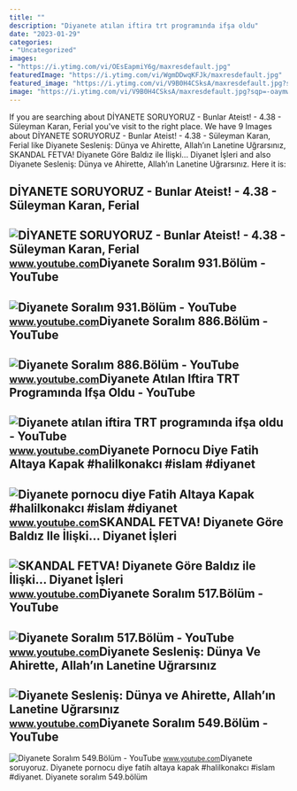 ```yaml
---
title: ""
description: "Diyanete atılan iftira trt programında ifşa oldu"
date: "2023-01-29"
categories:
- "Uncategorized"
images:
- "https://i.ytimg.com/vi/OEsEapmiY6g/maxresdefault.jpg"
featuredImage: "https://i.ytimg.com/vi/WgmDDwqKFJk/maxresdefault.jpg"
featured_image: "https://i.ytimg.com/vi/V9B0H4CSksA/maxresdefault.jpg?sqp=-oaymwEmCIAKENAF8quKqQMa8AEB-AHUBoAC4AOKAgwIABABGEUgTChlMA8=&amp;rs=AOn4CLANIBMajZM6i9qsGwjSjEqiFb9s3g"
image: "https://i.ytimg.com/vi/V9B0H4CSksA/maxresdefault.jpg?sqp=-oaymwEmCIAKENAF8quKqQMa8AEB-AHUBoAC4AOKAgwIABABGEUgTChlMA8=&amp;rs=AOn4CLANIBMajZM6i9qsGwjSjEqiFb9s3g"
---
```


If you are searching about DİYANETE SORUYORUZ - Bunlar Ateist! - 4.38 - Süleyman Karan, Ferial you've visit to the right place. We have 9 Images about DİYANETE SORUYORUZ - Bunlar Ateist! - 4.38 - Süleyman Karan, Ferial like Diyanete Sesleniş: Dünya ve Ahirette, Allah’ın Lanetine Uğrarsınız, SKANDAL FETVA! Diyanete Göre Baldız ile İlişki... Diyanet İşleri and also Diyanete Sesleniş: Dünya ve Ahirette, Allah’ın Lanetine Uğrarsınız. Here it is:

DİYANETE SORUYORUZ - Bunlar Ateist! - 4.38 - Süleyman Karan, Ferial
-------------------------------------------------------------------

 ![DİYANETE SORUYORUZ - Bunlar Ateist! - 4.38 - Süleyman Karan, Ferial](https://i.ytimg.com/vi/70g_uCKQlTY/hqdefault.jpg) <small>www.youtube.com</small>Diyanete Soralım 931.Bölüm - YouTube
------------------------------------

 ![Diyanete Soralım 931.Bölüm - YouTube](https://i.ytimg.com/vi/OEsEapmiY6g/maxresdefault.jpg) <small>www.youtube.com</small>Diyanete Soralım 886.Bölüm - YouTube
------------------------------------

 ![Diyanete Soralım 886.Bölüm - YouTube](https://i.ytimg.com/vi/TwzldoHYFGA/maxresdefault.jpg) <small>www.youtube.com</small>Diyanete Atılan Iftira TRT Programında Ifşa Oldu - YouTube
----------------------------------------------------------

 ![Diyanete atılan iftira TRT programında ifşa oldu - YouTube](https://i.ytimg.com/vi/V9B0H4CSksA/maxresdefault.jpg?sqp=-oaymwEmCIAKENAF8quKqQMa8AEB-AHUBoAC4AOKAgwIABABGEUgTChlMA8=&rs=AOn4CLANIBMajZM6i9qsGwjSjEqiFb9s3g) <small>www.youtube.com</small>Diyanete Pornocu Diye Fatih Altaya Kapak #halilkonakcı #islam #diyanet
----------------------------------------------------------------------

 ![Diyanete pornocu diye Fatih Altaya Kapak #halilkonakcı #islam #diyanet](https://i.ytimg.com/vi/-4no8-g7jQQ/maxres2.jpg?sqp=-oaymwEoCIAKENAF8quKqQMcGADwAQH4Ac4FgAKACooCDAgAEAEYfyATKB4wDw==&rs=AOn4CLBY_bEWP2ERlWlKJLKqoIJtqO33Pg) <small>www.youtube.com</small>SKANDAL FETVA! Diyanete Göre Baldız Ile İlişki... Diyanet İşleri
----------------------------------------------------------------

 ![SKANDAL FETVA! Diyanete Göre Baldız ile İlişki... Diyanet İşleri](https://i.ytimg.com/vi/WgmDDwqKFJk/maxresdefault.jpg) <small>www.youtube.com</small>Diyanete Soralım 517.Bölüm - YouTube
------------------------------------

 ![Diyanete Soralım 517.Bölüm - YouTube](https://i.ytimg.com/vi/BZhMAjNtVn8/maxresdefault.jpg) <small>www.youtube.com</small>Diyanete Sesleniş: Dünya Ve Ahirette, Allah’ın Lanetine Uğrarsınız
------------------------------------------------------------------

 ![Diyanete Sesleniş: Dünya ve Ahirette, Allah’ın Lanetine Uğrarsınız](https://i.ytimg.com/vi/H6MFp5AecAc/maxresdefault.jpg) <small>www.youtube.com</small>Diyanete Soralım 549.Bölüm - YouTube
------------------------------------

 ![Diyanete Soralım 549.Bölüm - YouTube](https://i.ytimg.com/vi/N8wFiJ1_EzE/maxresdefault.jpg) <small>www.youtube.com</small>Di̇yanete soruyoruz. Diyanete pornocu diye fatih altaya kapak #halilkonakcı #islam #diyanet. Diyanete soralım 549.bölüm
